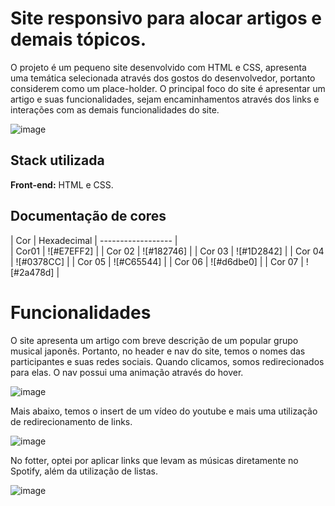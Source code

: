 
# Site responsivo para alocar artigos e demais tópicos. 

O projeto é um pequeno site desenvolvido com HTML e CSS, apresenta uma temática selecionada através dos gostos do desenvolvedor, portanto considerem como um place-holder. O principal foco do site é apresentar um artigo e suas funcionalidades, sejam encaminhamentos através dos links e interações com as demais funcionalidades do site.

![image](https://github.com/user-attachments/assets/a7226e1f-f668-4e9d-8d08-85f2d9bbccad)

## Stack utilizada

**Front-end:** HTML e CSS.

## Documentação de cores

| Cor     |   Hexadecimal
|  ------------------  |  
| Cor01   | ![#E7EFF2] |
| Cor 02  | ![#182746] | 
| Cor 03  | ![#1D2842] |
| Cor 04  | ![#0378CC] | 
| Cor 05  | ![#C65544] |
| Cor 06  | ![#d6dbe0] |
| Cor 07  | ![#2a478d] |


# Funcionalidades

O site apresenta um artigo com breve descrição de um popular grupo musical japonês. Portanto, no header e nav do site, temos o nomes das participantes e suas redes sociais. Quando clicamos, somos redirecionados para elas. O nav possui uma animação através do hover.

![image](https://github.com/user-attachments/assets/ab67220e-6dd5-4493-91c6-97476c2fdc6e)

Mais abaixo, temos o insert de um vídeo do youtube e mais uma utilização de redirecionamento de links.

![image](https://github.com/user-attachments/assets/3ca20f70-205b-407f-93c5-13ab3bf479c3)

No fotter, optei por aplicar links que levam as músicas diretamente no Spotify, além da utilização de listas.

![image](https://github.com/user-attachments/assets/4496ee6a-7cb9-46af-8b8a-dec2b6144ad8)




